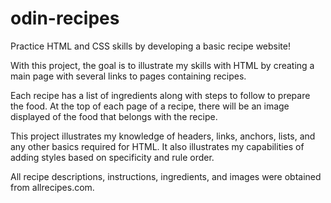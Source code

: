 # odin-recipes
Practice HTML and CSS skills by developing a basic recipe website!

With this project, the goal is to illustrate my skills with HTML by creating a main page with several links to pages containing recipes.

Each recipe has a list of ingredients along with steps to follow to prepare the food. At the top of each page of a recipe, there will be an image displayed of the food that belongs with the recipe.

This project illustrates my knowledge of headers, links, anchors, lists, and any other basics required for HTML. It also illustrates my capabilities of adding styles based on specificity and rule order.

All recipe descriptions, instructions, ingredients, and images were obtained from allrecipes.com.